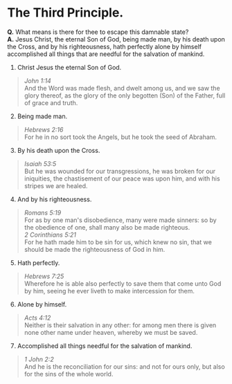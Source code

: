 # The Third Principle.

**Q.** What means is there for thee to escape this damnable state?  
**A.** Jesus Christ, the eternal Son of God, being made man, by his death upon the Cross, and by his righteousness, hath perfectly alone by himself accomplished all things that are needful for the salvation of mankind.

1. Christ Jesus the eternal Son of God.
  > *John 1:14*  
  > And the Word was made flesh, and dwelt among us, and we saw the glory thereof, as the glory of the only begotten (Son) of the Father, full of grace and truth.
2. Being made man.
  > *Hebrews 2:16*  
  > For he in no sort took the Angels, but he took the seed of Abraham.
3. By his death upon the Cross.
  > *Isaiah 53:5*  
  > But he was wounded for our transgressions, he was broken for our iniquities, the chastisement of our peace was upon him, and with his stripes we are healed.
4. And by his righteousness.
  > *Romans 5:19*  
  > For as by one man's disobedience, many were made sinners: so by the obedience of one, shall many also be made righteous.  
  > *2 Corinthians 5:21*  
  > For he hath made him to be sin for us, which knew no sin, that we should be made the righteousness of God in him.
5. Hath perfectly.
  > *Hebrews 7:25*  
  > Wherefore he is able also perfectly to save them that come unto God by him, seeing he ever liveth to make intercession for them.
6. Alone by himself.
  > *Acts 4:12*  
  > Neither is their salvation in any other: for among men there is given none other name under heaven, whereby we must be saved.
7. Accomplished all things needful for the salvation of mankind.
  > *1 John 2:2*  
  > And he is the reconciliation for our sins: and not for ours only, but also for the sins of the whole world.